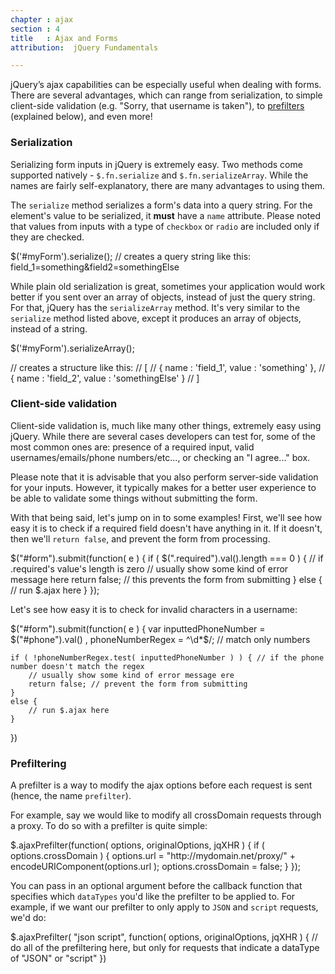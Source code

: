 ```yaml
---
chapter : ajax
section : 4
title   : Ajax and Forms
attribution:  jQuery Fundamentals

---
```


jQuery’s ajax capabilities can be especially useful when dealing with forms. There are several advantages, which can range from serialization, to simple client-side validation (e.g. "Sorry, that username is taken"), to [prefilters](http://api.jquery.com/extending-ajax/#Prefilters) (explained below), and even more!

### Serialization
Serializing form inputs in jQuery is extremely easy. Two methods come supported natively - `$.fn.serialize` and `$.fn.serializeArray`. While the names are fairly self-explanatory, there are many advantages to using them.

The `serialize` method serializes a form's data into a query string. For the element's value to be serialized, it **must** have a `name` attribute. Please noted that values from inputs with a type of `checkbox` or `radio` are included only if they are checked.


<javascript caption="Turning form data into a query string">
$('#myForm').serialize(); // creates a query string like this: field_1=something&field2=somethingElse
</javascript>

While plain old serialization is great, sometimes your application would work better if you sent over an array of objects, instead of just the query string. For that, jQuery has the `serializeArray` method. It's very similar to the `serialize` method listed above, except it produces an array of objects, instead of a string.

<javascript caption="Creating an array of objects containing form data">
$('#myForm').serializeArray();

// creates a structure like this:
// [
//   { name : 'field_1', value : 'something' },
//   { name : 'field_2', value : 'somethingElse' }
// ]
</javascript>

### Client-side validation
Client-side validation is, much like many other things, extremely easy using jQuery. While there are several cases developers can test for, some of the most common ones are: presence of a required input, valid usernames/emails/phone numbers/etc..., or checking an "I agree..." box. 

Please note that it is advisable that you also perform server-side validation for your inputs. However, it typically makes for a better user experience to be able to validate some things without submitting the form.

With that being said, let's jump on in to some examples! First, we'll see how easy it is to check if a required field doesn't have anything in it. If it doesn't, then we'll `return false`, and prevent the form from processing.

<javascript caption="Using validation to check for the presence of an input">
$("#form").submit(function( e ) {
	if ( $(".required").val().length === 0 ) { // if .required's value's length is zero
		// usually show some kind of error message here
		return false; // this prevents the form from submitting
	}
	else {
		// run $.ajax here
	}
});
</javascript>

Let's see how easy it is to check for invalid characters in a username:

<javascript caption="Validate a phone number field">
$("#form").submit(function( e ) {
	var inputtedPhoneNumber = $("#phone").val()
		, phoneNumberRegex = ^\d*$/; // match only numbers
	
	if ( !phoneNumberRegex.test( inputtedPhoneNumber ) ) { // if the phone number doesn't match the regex
		// usually show some kind of error message ere
		return false; // prevent the form from submitting
	}
	else {
		// run $.ajax here
	}
})
</javascript>



### Prefiltering
A prefilter is a way to modify the ajax options before each request is sent (hence, the name `prefilter`).

For example, say we would like to modify all crossDomain requests through a proxy. To do so with a prefilter is quite simple:

<javascript caption="Using a proxy with a prefilter">
$.ajaxPrefilter(function( options, originalOptions, jqXHR ) {
	if ( options.crossDomain ) {
		options.url = "http://mydomain.net/proxy/" + encodeURIComponent(options.url );
		options.crossDomain = false;
	}
});
</javascript>

You can pass in an optional argument before the callback function that specifies which `dataTypes` you'd like the prefilter to be applied to. For example, if we want our prefilter to only apply to `JSON` and `script` requests, we'd do:

<javascript caption="using the optional dataTypes argument">
$.ajaxPrefilter( "json script", function( options, originalOptions, jqXHR ) {
	// do all of the prefiltering here, but only for requests that indicate a dataType of "JSON" or "script"
})
</javascript>